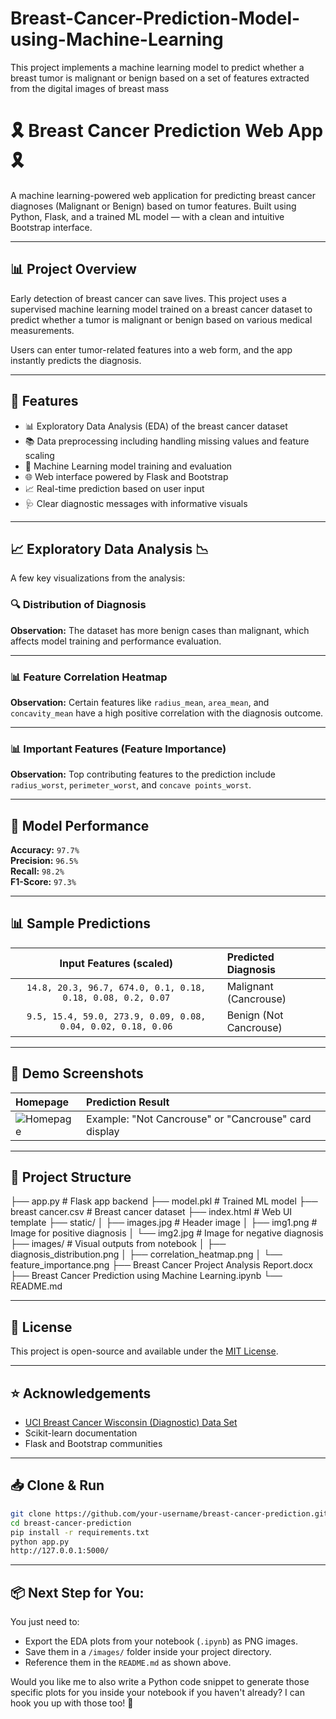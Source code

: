# Breast-Cancer-Prediction-Model-using-Machine-Learning
This project implements a machine learning model to predict whether a breast tumor is malignant or benign based on a set of features extracted from the digital images of breast mass

# 🎗️ Breast Cancer Prediction Web App 🎗️

A machine learning-powered web application for predicting breast cancer diagnoses (Malignant or Benign) based on tumor features. Built using Python, Flask, and a trained ML model — with a clean and intuitive Bootstrap interface.

---

## 📊 Project Overview

Early detection of breast cancer can save lives. This project uses a supervised machine learning model trained on a breast cancer dataset to predict whether a tumor is malignant or benign based on various medical measurements.

Users can enter tumor-related features into a web form, and the app instantly predicts the diagnosis.

---

## 🚀 Features

- 📊 Exploratory Data Analysis (EDA) of the breast cancer dataset
- 📚 Data preprocessing including handling missing values and feature scaling
- 🧠 Machine Learning model training and evaluation
- 🌐 Web interface powered by Flask and Bootstrap
- 📈 Real-time prediction based on user input
- 🩺 Clear diagnostic messages with informative visuals

---

## 📈 Exploratory Data Analysis 📉

A few key visualizations from the analysis:

### 🔍 Distribution of Diagnosis



**Observation:** The dataset has more benign cases than malignant, which affects model training and performance evaluation.

---

### 📊 Feature Correlation Heatmap



**Observation:** Certain features like `radius_mean`, `area_mean`, and `concavity_mean` have a high positive correlation with the diagnosis outcome.

---

### 📊 Important Features (Feature Importance)



**Observation:** Top contributing features to the prediction include `radius_worst`, `perimeter_worst`, and `concave points_worst`.

---

## 🧠 Model Performance

**Accuracy:** `97.7%`  
**Precision:** `96.5%`  
**Recall:** `98.2%`  
**F1-Score:** `97.3%`

---

## 📊 Sample Predictions

| Input Features (scaled)                                           | Predicted Diagnosis |
|:-----------------------------------------------------------------:|:------------------|
| `14.8, 20.3, 96.7, 674.0, 0.1, 0.18, 0.18, 0.08, 0.2, 0.07`      | Malignant (Cancrouse) |
| `9.5, 15.4, 59.0, 273.9, 0.09, 0.08, 0.04, 0.02, 0.18, 0.06`     | Benign (Not Cancrouse) |

---

## 📸 Demo Screenshots

| Homepage                     | Prediction Result |
|:----------------------------|:----------------|
| ![Homepage](static/images.jpg) | Example: "Not Cancrouse" or "Cancrouse" card display |

---

## 📁 Project Structure

├── app.py # Flask app backend ├── model.pkl # Trained ML model ├── breast cancer.csv # Breast cancer dataset ├── index.html # Web UI template ├── static/ │ ├── images.jpg # Header image │ ├── img1.png # Image for positive diagnosis │ └── img2.jpg # Image for negative diagnosis ├── images/ # Visual outputs from notebook │ ├── diagnosis_distribution.png │ ├── correlation_heatmap.png │ └── feature_importance.png ├── Breast Cancer Project Analysis Report.docx ├── Breast Cancer Prediction using Machine Learning.ipynb └── README.md


---

## 📜 License

This project is open-source and available under the [MIT License](LICENSE).

---

## ⭐ Acknowledgements

- [UCI Breast Cancer Wisconsin (Diagnostic) Data Set](https://archive.ics.uci.edu/ml/datasets/Breast+Cancer+Wisconsin+(Diagnostic))
- Scikit-learn documentation
- Flask and Bootstrap communities

---

## 📥 Clone & Run

```bash
git clone https://github.com/your-username/breast-cancer-prediction.git
cd breast-cancer-prediction
pip install -r requirements.txt
python app.py
http://127.0.0.1:5000/
```

---

## 📦 Next Step for You:
You just need to:

- Export the EDA plots from your notebook (`.ipynb`) as PNG images.
- Save them in a `/images/` folder inside your project directory.
- Reference them in the `README.md` as shown above.

Would you like me to also write a Python code snippet to generate those specific plots for you inside your notebook if you haven't already? I can hook you up with those too! 🚀
